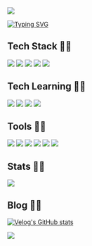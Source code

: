  <img src="https://capsule-render.vercel.app/api?type=waving&color=FD866E&height=200&section=header">

  [![Typing SVG](https://readme-typing-svg.demolab.com?font=Fira+Code&size=30&pause=1000&color=F76B6B&background=FFFFFF00&random=false&width=435&lines=Draw+Coding)](https://git.io/typing-svg)
  
  ## Tech Stack 🤚🏻
  <div>
    <img src="https://img.shields.io/badge/HTML5-E34F26?style=flat-square&logo=HTML5&logoColor=white"/>
    <img src="https://img.shields.io/badge/CSS3-1572B6?style=flat-square&logo=CSS3&logoColor=white" />
    <img src="https://img.shields.io/badge/JavaScript-F7DF1E?style=flat-square&logo=JavaScript&logoColor=white" />
    <img src="https://img.shields.io/badge/React-20232A?style=for-the-badge&logo=react&logoColor=61DAFB" />
    <img src="https://img.shields.io/badge/Redux-593D88?style=for-the-badge&logo=redux&logoColor=white" />
  </div>
  
  ## Tech Learning 🙏🏻
  <div>
    <img src="https://img.shields.io/badge/Tailwind_CSS-38B2AC?style=for-the-badge&logo=tailwind-css&logoColor=white" />
    <img src="https://img.shields.io/badge/Bootstrap-563D7C?style=for-the-badge&logo=bootstrap&logoColor=white" />
    <img src="https://img.shields.io/badge/TypeScript-3178C6?style=flat-square&logo=TypeScript&logoColor=white" />
    <img src="https://img.shields.io/badge/Next.js-000?logo=nextdotjs&logoColor=fff&style=for-the-badge" />
  </div>

  ## Tools 👊🏻
  <div>
    <img src="https://img.shields.io/badge/github-181717?style=for-the-badge&logo=github&logoColor=white">
    <img src="https://img.shields.io/badge/git-F05032?style=for-the-badge&logo=git&logoColor=white">
    <img src="https://img.shields.io/badge/Discord-7289DA?style=for-the-badge&logo=discord&logoColor=white">
    <img src="https://img.shields.io/badge/Figma-F24E1E?style=for-the-badge&logo=figma&logoColor=white">
    <img src="https://img.shields.io/badge/Visual_Studio_Code-0078D4?style=for-the-badge&logo=visual%20studio%20code&logoColor=white">
    <img src="https://img.shields.io/badge/Notion-%23000000.svg?style=for-the-badge&logo=notion&logoColor=white">
  </div>


  ## Stats 💪🏻
  <div>
    <img src="https://github-readme-stats.vercel.app/api?username=Junseong0112&show_icons=true&bg_color=FD866E&title_color=fefefe&text_color=fefefe&icon_color=FFFFFF&border_radius=10" />
  </div>

  ## Blog 🤘🏻
  [![Velog's GitHub stats](https://velog-readme-stats.vercel.app/api?name=drawcode0112)](https://velog.io/@drawcode0112)

  <img src="https://capsule-render.vercel.app/api?type=waving&color=FD866E&height=150&section=footer">

<!--
**Junseong0112/Junseong0112** is a ✨ _special_ ✨ repository because its `README.md` (this file) appears on your GitHub profile.

Here are some ideas to get you started:

- 🔭 I’m currently working on ...
- 🌱 I’m currently learning ...
- 👯 I’m looking to collaborate on ...
- 🤔 I’m looking for help with ...
- 💬 Ask me about ...
- 📫 How to reach me: ...
- 😄 Pronouns: ...
- ⚡ Fun fact: ...
-->
